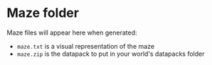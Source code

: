 # Maze folder

Maze files will appear here when generated:

- `maze.txt` is a visual representation of the maze
- `maze.zip` is the datapack to put in your world's datapacks folder
